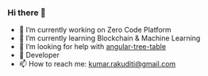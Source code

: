 ### Hi there 👋
- 🔭 I’m currently working on Zero Code Platform
- 🌱 I’m currently learning Blockchain & Machine Learning
- 🤔 I’m looking for help with [angular-tree-table](https://github.com/anjnkmr/angular-tree-table)
- 💬 Developer
- 📫 How to reach me: kumar.rakuditi@gmail.com

<!--
**anjnkmr/anjnkmr** is a ✨ _special_ ✨ repository because its `README.md` (this file) appears on your GitHub profile.

Here are some ideas to get you started:

- 🔭 I’m currently working on ...
- 🌱 I’m currently learning ...
- 👯 I’m looking to collaborate on ...
- 🤔 I’m looking for help with ...
- 💬 Ask me about ...
- 📫 How to reach me: ...
- 😄 Pronouns: ...
- ⚡ Fun fact: ...
-->

